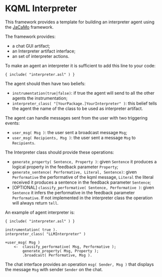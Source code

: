 # KQML Interpreter

This framework provides a template for building an interpreter agent using the [JaCaMo](https://jacamo-lang.github.io/) framework.

The framework provides:

- a chat GUI artifact;
- an Interpreter artifact interface;
- an set of interpreter actions.

To make an agent an interpreter it is sufficient to add this line to your code:

```
{ include( "interpreter.asl" ) }
```

The agent should then have two beliefs:

- `instrumentation(true|false)`: if true the agent will send to all the other agents the instrumentation;
- `interpreter_class( "[YourPackage.]YourInterpreter" )`: this belief tells the agent the name of the class to be used as interpreter artifact.

The agent can handle messages sent from the user with two triggering events:

- `user_msg( Msg )`: the user sent a broadcast message `Msg`;
- `user_msg( Recipients, Msg )`: the user sent a message `Msg` to `Recipients`.

The Interpreter class should provide these operations:

- `generate_property( Sentence, Property )`: given `Sentence` it produces a logical property in the feedback parameter `Property`;
- `generate_sentence( Performative, Literal, Sentence)`: given `Performative` the performative of the kqml message, `Literal` the literal received it produces a sentence in the feedback parameter `Sentence`;
- [OPTIONAL] `classify_performative( Sentence, Performative )`: given `Sentence` it infers the performative in the feedback parameter `Performative`. If not implemented in the interpreter class the operation will always return `tell`.

An example of agent interpreter is:

```
{ include( "interpreter.asl" ) }

instrumentation( true ).
interpreter_class( "LLMInterpreter" )

+user_msg( Msg )
    <-  classify_performative( Msg, Performative );
        generate_property( Msg, Property );
        .broadcast( Performative, Msg ).
```

The chat interface provides an operation `msg( Sender, Msg )` that displays the message `Msg` with sender `Sender` on the chat.
